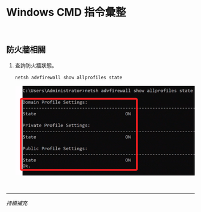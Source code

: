 # Windows CMD 指令彙整

<br>

## 防火牆相關

1. 查詢防火牆狀態。

   ```bash
   netsh advfirewall show allprofiles state
   ```

   ![](images/img_88.png)

<br>

___

_持續補充_